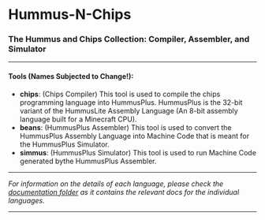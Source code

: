 # Hummus-N-Chips
### The Hummus and Chips Collection: Compiler, Assembler, and Simulator
---------------
#### Tools (Names Subjected to Change!):
* __chips__: (Chips Compiler) This tool is used to compile the chips programming language into HummusPlus. HummusPlus is the 32-bit variant of the HummusLite Assembly Language (An 8-bit assembly language built for a Minecraft CPU).
* __beans__: (HummusPlus Assembler) This tool is used to convert the HummusPlus Assembly Language into Machine Code that is meant for the HummusPlus Simulator.
* __simmus__: (HummusPlus Simulator) This tool is used to run Machine Code generated bythe HummusPlus Assembler.
---------------
*For information on the details of each language, please check the [documentation folder](https://github.com/zAMLz/Hummus-N-Chips/tree/master/DOCS) as it contains the relevant docs for the individual languages.*

----------------

